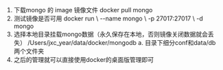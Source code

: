 1. 下载mongo 的 image 镜像文件
docker pull mongo
2. 测试镜像是否可用
docker run  \ --name mongo \ -p 27017:27017  \ -d mongo
3. 选择本地目录挂载mongo数据（永久保存在本地，否则镜像关闭数据就会丢失）
/Users/jxc_year/data/docker/mongodb
  a. 目录下细分conf和data/db两个文件夹
4. 之后的管理就可以直接使用docker的桌面版管理即可
